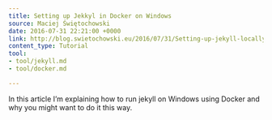 ```yaml
---
title: Setting up Jekkyl in Docker on Windows
source: Maciej Świętochowski
date: 2016-07-31 22:21:00 +0000
link: http://blog.swietochowski.eu/2016/07/31/Setting-up-jekyll-locally-with-docker.html
content_type: Tutorial
tool:
- tool/jekyll.md
- tool/docker.md

---
```

In this article I’m explaining how to run jekyll on Windows using Docker and why you might want to do it this way.





